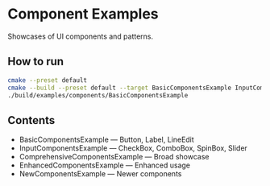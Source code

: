 # Component Examples

Showcases of UI components and patterns.

## How to run

```bash
cmake --preset default
cmake --build --preset default --target BasicComponentsExample InputComponentsExample ComprehensiveComponentsExample EnhancedComponentsExample NewComponentsExample
./build/examples/components/BasicComponentsExample
```

## Contents

- BasicComponentsExample — Button, Label, LineEdit
- InputComponentsExample — CheckBox, ComboBox, SpinBox, Slider
- ComprehensiveComponentsExample — Broad showcase
- EnhancedComponentsExample — Enhanced usage
- NewComponentsExample — Newer components
